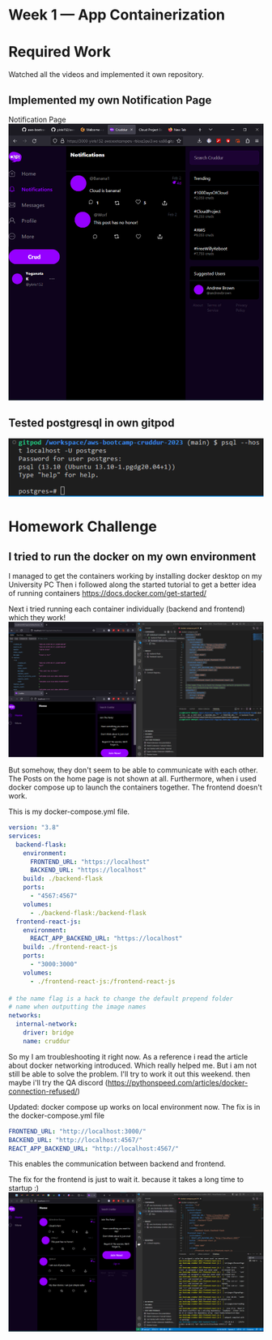 # Week 1 — App Containerization
# Required Work
Watched all the videos and implemented it own repository.

## Implemented my own Notification Page
Notification Page<br />
![Notification Page](assets/own_notification_page_week2.png)<br />

## Tested postgresql in own gitpod
![Postgres working](assets/postgres_working_week2.png)<br />

# Homework Challenge
## I tried to run the docker on my own environment
I managed to get the containers working by installing docker desktop on my University PC
Then i followed along the started tutorial to get a better idea of running containers
https://docs.docker.com/get-started/

Next i tried running each container individually (backend and frontend) which they work!
![Individual Containers Working](assets/individual_containers_working_week2.png)<br />

But somehow, they don't seem to be able to communicate with each other.
The Posts on the home page is not shown at all.
Furthermore, when i used docker compose up to launch the containers together. The frontend doesn't work.

This is my docker-compose.yml file.
```yaml
version: "3.8"
services:
  backend-flask:
    environment:
      FRONTEND_URL: "https://localhost"
      BACKEND_URL: "https://localhost"
    build: ./backend-flask
    ports:
      - "4567:4567"
    volumes:
      - ./backend-flask:/backend-flask
  frontend-react-js:
    environment:
      REACT_APP_BACKEND_URL: "https://localhost"
    build: ./frontend-react-js
    ports:
      - "3000:3000"
    volumes:
      - ./frontend-react-js:/frontend-react-js

# the name flag is a hack to change the default prepend folder
# name when outputting the image names
networks: 
  internal-network:
    driver: bridge
    name: cruddur
```

So my I am troubleshooting it right now.
As a reference i read the article about docker networking introduced. Which really helped me. But i am not still be able to solve the problem. I'll try to work it out this weekend. then maybe i'll try the QA discord
(https://pythonspeed.com/articles/docker-connection-refused/)

Updated:
docker compose up works on local environment now.
The fix is in the docker-compose.yml file
```yml
FRONTEND_URL: "http://localhost:3000/"
BACKEND_URL: "http://localhost:4567/"
REACT_APP_BACKEND_URL: "http://localhost:4567/"
```
This enables the communication between backend and frontend.

The fix for the frontend is just to wait it. because it takes a long time to startup :)
![docker compose Working in local environment!](assets/containers_running_with_docker_compose_week2.png)<br />
